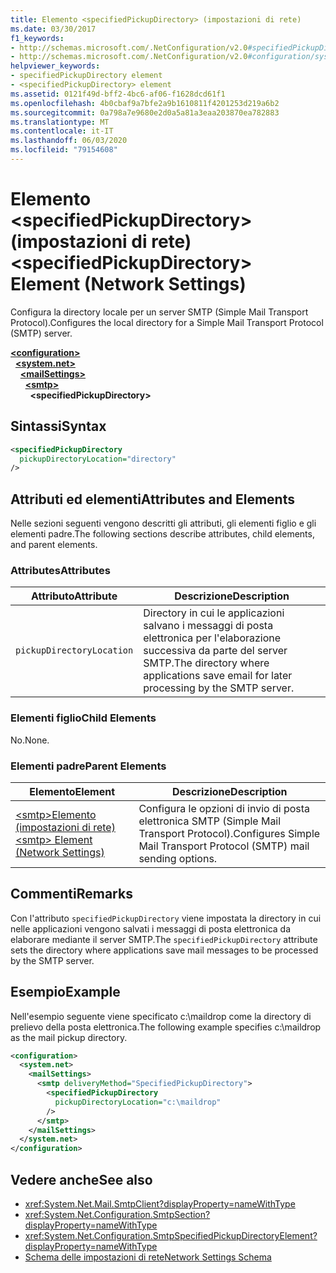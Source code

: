 ```yaml
---
title: Elemento <specifiedPickupDirectory> (impostazioni di rete)
ms.date: 03/30/2017
f1_keywords:
- http://schemas.microsoft.com/.NetConfiguration/v2.0#specifiedPickupDirectory
- http://schemas.microsoft.com/.NetConfiguration/v2.0#configuration/system.net/mailSettings/smtp/specifiedPickupDirectory
helpviewer_keywords:
- specifiedPickupDirectory element
- <specifiedPickupDirectory> element
ms.assetid: 0121f49d-bff2-4bc6-af06-f1628dcd61f1
ms.openlocfilehash: 4b0cbaf9a7bfe2a9b1610811f4201253d219a6b2
ms.sourcegitcommit: 0a798a7e9680e2d0a5a81a3eaa203870ea782883
ms.translationtype: MT
ms.contentlocale: it-IT
ms.lasthandoff: 06/03/2020
ms.locfileid: "79154608"
---
```

# <a name="specifiedpickupdirectory-element-network-settings"></a><span data-ttu-id="ade89-102">Elemento \<specifiedPickupDirectory> (impostazioni di rete)</span><span class="sxs-lookup"><span data-stu-id="ade89-102">\<specifiedPickupDirectory> Element (Network Settings)</span></span>
<span data-ttu-id="ade89-103">Configura la directory locale per un server SMTP (Simple Mail Transport Protocol).</span><span class="sxs-lookup"><span data-stu-id="ade89-103">Configures the local directory for a Simple Mail Transport Protocol (SMTP) server.</span></span>  
  
[**\<configuration>**](../configuration-element.md)\
&nbsp;&nbsp;[**\<system.net>**](system-net-element-network-settings.md)\
&nbsp;&nbsp;&nbsp;&nbsp;[**\<mailSettings>**](mailsettings-element-network-settings.md)\
&nbsp;&nbsp;&nbsp;&nbsp;&nbsp;&nbsp;[**\<smtp>**](smtp-element-network-settings.md)\
&nbsp;&nbsp;&nbsp;&nbsp;&nbsp;&nbsp;&nbsp;&nbsp;**\<specifiedPickupDirectory>**  
  
## <a name="syntax"></a><span data-ttu-id="ade89-104">Sintassi</span><span class="sxs-lookup"><span data-stu-id="ade89-104">Syntax</span></span>  
  
```xml  
<specifiedPickupDirectory  
  pickupDirectoryLocation="directory"
/>  
```  
  
## <a name="attributes-and-elements"></a><span data-ttu-id="ade89-105">Attributi ed elementi</span><span class="sxs-lookup"><span data-stu-id="ade89-105">Attributes and Elements</span></span>  
 <span data-ttu-id="ade89-106">Nelle sezioni seguenti vengono descritti gli attributi, gli elementi figlio e gli elementi padre.</span><span class="sxs-lookup"><span data-stu-id="ade89-106">The following sections describe attributes, child elements, and parent elements.</span></span>  
  
### <a name="attributes"></a><span data-ttu-id="ade89-107">Attributes</span><span class="sxs-lookup"><span data-stu-id="ade89-107">Attributes</span></span>  
  
|<span data-ttu-id="ade89-108">Attributo</span><span class="sxs-lookup"><span data-stu-id="ade89-108">Attribute</span></span>|<span data-ttu-id="ade89-109">Descrizione</span><span class="sxs-lookup"><span data-stu-id="ade89-109">Description</span></span>|  
|---------------|-----------------|  
|`pickupDirectoryLocation`|<span data-ttu-id="ade89-110">Directory in cui le applicazioni salvano i messaggi di posta elettronica per l'elaborazione successiva da parte del server SMTP.</span><span class="sxs-lookup"><span data-stu-id="ade89-110">The directory where applications save email for later processing by the SMTP server.</span></span>|  
  
### <a name="child-elements"></a><span data-ttu-id="ade89-111">Elementi figlio</span><span class="sxs-lookup"><span data-stu-id="ade89-111">Child Elements</span></span>  
 <span data-ttu-id="ade89-112">No.</span><span class="sxs-lookup"><span data-stu-id="ade89-112">None.</span></span>  
  
### <a name="parent-elements"></a><span data-ttu-id="ade89-113">Elementi padre</span><span class="sxs-lookup"><span data-stu-id="ade89-113">Parent Elements</span></span>  
  
|<span data-ttu-id="ade89-114">Elemento</span><span class="sxs-lookup"><span data-stu-id="ade89-114">Element</span></span>|<span data-ttu-id="ade89-115">Descrizione</span><span class="sxs-lookup"><span data-stu-id="ade89-115">Description</span></span>|  
|-------------|-----------------|  
|[<span data-ttu-id="ade89-116">\<smtp>Elemento (impostazioni di rete)</span><span class="sxs-lookup"><span data-stu-id="ade89-116">\<smtp> Element (Network Settings)</span></span>](smtp-element-network-settings.md)|<span data-ttu-id="ade89-117">Configura le opzioni di invio di posta elettronica SMTP (Simple Mail Transport Protocol).</span><span class="sxs-lookup"><span data-stu-id="ade89-117">Configures Simple Mail Transport Protocol (SMTP) mail sending options.</span></span>|  
  
## <a name="remarks"></a><span data-ttu-id="ade89-118">Commenti</span><span class="sxs-lookup"><span data-stu-id="ade89-118">Remarks</span></span>  
 <span data-ttu-id="ade89-119">Con l'attributo `specifiedPickupDirectory` viene impostata la directory in cui nelle applicazioni vengono salvati i messaggi di posta elettronica da elaborare mediante il server SMTP.</span><span class="sxs-lookup"><span data-stu-id="ade89-119">The `specifiedPickupDirectory` attribute sets the directory where applications save mail messages to be processed by the SMTP server.</span></span>  
  
## <a name="example"></a><span data-ttu-id="ade89-120">Esempio</span><span class="sxs-lookup"><span data-stu-id="ade89-120">Example</span></span>  
 <span data-ttu-id="ade89-121">Nell'esempio seguente viene specificato c:\maildrop come la directory di prelievo della posta elettronica.</span><span class="sxs-lookup"><span data-stu-id="ade89-121">The following example specifies c:\maildrop as the mail pickup directory.</span></span>  
  
```xml  
<configuration>  
  <system.net>  
    <mailSettings>  
      <smtp deliveryMethod="SpecifiedPickupDirectory">  
        <specifiedPickupDirectory  
          pickupDirectoryLocation="c:\maildrop"  
        />  
      </smtp>  
    </mailSettings>  
  </system.net>  
</configuration>  
```  
  
## <a name="see-also"></a><span data-ttu-id="ade89-122">Vedere anche</span><span class="sxs-lookup"><span data-stu-id="ade89-122">See also</span></span>

- <xref:System.Net.Mail.SmtpClient?displayProperty=nameWithType>
- <xref:System.Net.Configuration.SmtpSection?displayProperty=nameWithType>
- <xref:System.Net.Configuration.SmtpSpecifiedPickupDirectoryElement?displayProperty=nameWithType>
- [<span data-ttu-id="ade89-123">Schema delle impostazioni di rete</span><span class="sxs-lookup"><span data-stu-id="ade89-123">Network Settings Schema</span></span>](index.md)

